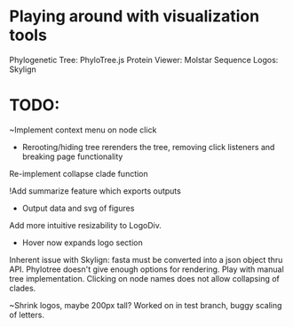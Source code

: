 # Playing around with visualization tools
Phylogenetic Tree: PhyloTree.js
Protein Viewer: Molstar
Sequence Logos: Skylign

# TODO:
~Implement context menu on node click
  - Rerooting/hiding tree rerenders the tree, removing click listeners and breaking page functionality

Re-implement collapse clade function

!Add summarize feature which exports outputs
  - Output data and svg of figures

Add more intuitive resizability to LogoDiv.

  - Hover now expands logo section

Inherent issue with Skylign: fasta must be converted into a json object thru API.
Phylotree doesn't give enough options for rendering. Play with manual tree implementation.
Clicking on node names does not allow collapsing of clades.

~Shrink logos, maybe 200px tall?
  Worked on in test branch, buggy scaling of letters.